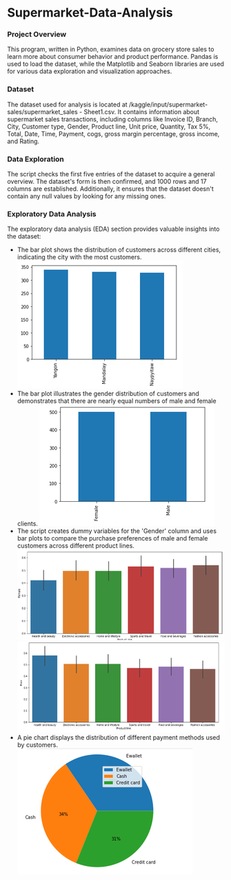 # Supermarket-Data-Analysis

### Project Overview
This program, written in Python, examines data on grocery store sales to learn more about consumer behavior and product performance. Pandas is used to load the dataset, while the Matplotlib and Seaborn libraries are used for various data exploration and visualization approaches.

### Dataset 
The dataset used for analysis is located at /kaggle/input/supermarket-sales/supermarket_sales - Sheet1.csv. It contains information about supermarket sales transactions, including columns like Invoice ID, Branch, City, Customer type, Gender, Product line, Unit price, Quantity, Tax 5%, Total, Date, Time, Payment, cogs, gross margin percentage, gross income, and Rating.

### Data Exploration
The script checks the first five entries of the dataset to acquire a general overview. The dataset's form is then confirmed, and 1000 rows and 17 columns are established. Additionally, it ensures that the dataset doesn't contain any null values by looking for any missing ones.

### Exploratory Data Analysis
The exploratory data analysis (EDA) section provides valuable insights into the dataset:
* The bar plot shows the distribution of customers across different cities, indicating the city with the most customers.
 ![barplot](photos/barplot.PNG)
* The bar plot illustrates the gender distribution of customers and demonstrates that there are nearly equal numbers of male and female clients. 
 ![gender](photos/gender.PNG)
* The script creates dummy variables for the 'Gender' column and uses bar plots to compare the purchase preferences of male and female customers across different product lines.
 ![female](photos/barplot-female.PNG)
 ![male](photos/male_productline.PNG)
* A pie chart displays the distribution of different payment methods used by customers.
 ![payment](photos/payment.PNG)
